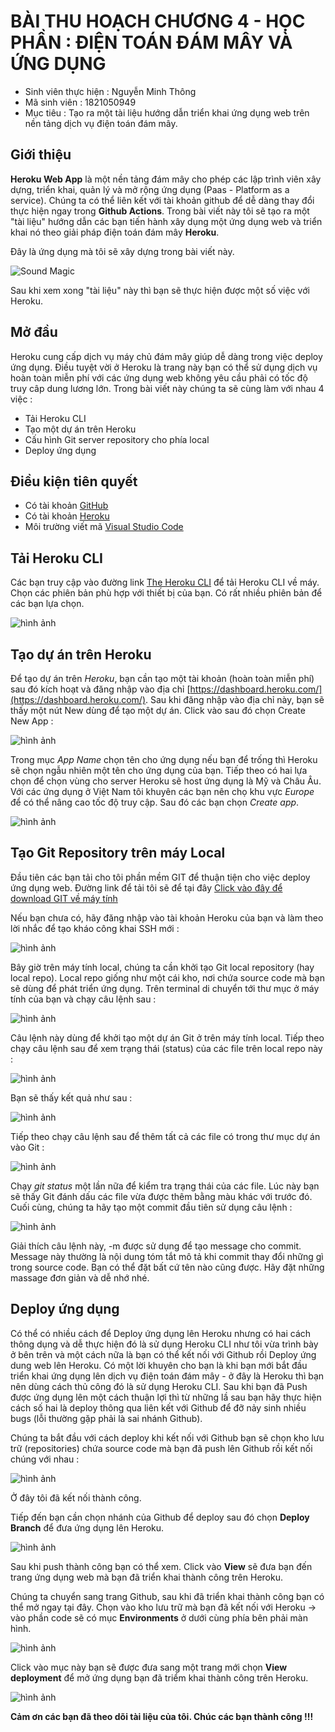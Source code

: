 # BÀI THU HOẠCH CHƯƠNG 4 - HỌC PHẦN : ĐIỆN TOÁN ĐÁM MÂY VÀ ỨNG DỤNG
- Sinh viên thực hiện : Nguyễn Minh Thông
- Mã sinh viên : 1821050949
- Mục tiêu : Tạo ra một tài liệu hướng dẫn triển khai ứng dụng web trên nền tảng dịch vụ điện toán đám mây.
## Giới thiệu
**Heroku Web App** là một nền tảng đám mây cho phép các lập trình viên xây dựng, triển khai, quản lý và mở rộng ứng dụng (Paas - Platform as a service). Chúng ta có thể liên kết với tài khoản github để dễ dàng thay đổi thực hiện ngay trong **Github Actions**.
Trong bài viết này tôi sẽ tạo ra một "tài liệu" hướng dẫn các bạn tiến hành xây dụng một ứng dụng web và triển khai nó theo giải pháp điện toán đám mây **Heroku**.

Đây là ứng dụng mà tôi sẽ xây dựng trong bài viết này.

![Sound Magic](./images/homepage.png)

Sau khi xem xong "tài liệu" này thì bạn sẽ thực hiện được một số việc với Heroku.

## Mở đầu
Heroku cung cấp dịch vụ máy chủ đám mây giúp dễ dàng trong việc deploy ứng dụng. Điều tuyệt vời ở Heroku là trang này bạn có thể sử dụng dịch vụ hoàn toàn miễn phí với các ứng dụng web không yêu cầu phải có tốc độ truy câp dung lương lớn.
Trong bài viết này chúng ta sẽ cùng làm với nhau 4 việc :
- Tải Heroku CLI
- Tạo một dự án trên Heroku
- Cấu hình Git server repository cho phía local
- Deploy ứng dụng

## Điều kiện tiên quyết
- Có tài khoản [GitHub](https://github.com/)
- Có tài khoản [Heroku](https://dashboard.heroku.com/)
- Môi trường viết mã [Visual Studio Code](https://code.visualstudio.com/)

## Tải Heroku CLI
Các bạn truy cập vào đường link [The Heroku CLI](https://devcenter.heroku.com/articles/heroku-cli) để tải Heroku CLI về máy. Chọn các phiên bản phù hợp với thiết bị của bạn. Có rất nhiều phiên bản để các bạn lựa chọn.

![hình ảnh](./images/taiherokucli.PNG)


## Tạo dự án trên Heroku
Để tạo dự án trên *Heroku*, bạn cần tạo một tài khoản (hoàn toàn miễn phí) sau đó kích hoạt và đăng nhập vào địa chỉ [https://dashboard.heroku.com/](https://dashboard.heroku.com/). Sau khi đăng nhập vào địa chỉ này, bạn sẽ thấy một nút New dùng để tạo một dự án. Click vào sau đó chọn Create New App :

![hình ảnh](./images/taoduan.PNG)

Trong mục *App Name* chọn tên cho ứng dụng nếu bạn để trống thì Heroku sẽ chọn ngẫu nhiên một tên cho ứng dụng của bạn. Tiếp theo có hai lựa chọn để chọn vùng cho server Heroku sẽ host ứng dụng là Mỹ và Châu Âu. Với các ứng dụng ở Việt Nam tôi khuyên các bạn nên chọ khu vực *Europe* để có thể nâng cao tốc độ truy cập. Sau đó các bạn chọn *Create app*.

![hình ảnh](./images/createapp.PNG)

## Tạo Git Repository trên máy Local
Đầu tiên các bạn tải cho tôi phần mềm GIT để thuận tiện cho việc deploy ứng dụng web. Đường link để tải tôi sẽ để tại đây [ Click vào đây để download GIT về máy tính](https://git-scm.com/)

Nếu bạn chưa có, hãy đăng nhập vào tài khoản Heroku của bạn và làm theo lời nhắc để tạo kháo công khai SSH mới :

![hình ảnh](./images/i0.PNG)

Bây giờ trên máy tính local, chúng ta cần khởi tạo Git local repository (hay local repo). Local repo giống như một cái kho, nơi chứa source code mà bạn sẽ dùng để phát triển ứng dụng. Trên terminal di chuyển tới thư mục ở máy tính của bạn và chạy câu lệnh sau :

![hình ảnh](./images/i1.PNG)

Câu lệnh này dùng để khởi tạo một dự án Git ở trên máy tính local. Tiếp theo chạy câu lệnh sau để xem trạng thái (status) của các file trên local repo này :

![hình ảnh](./images/i2.PNG)

Bạn sẽ thấy kết quả như sau :

![hình ảnh](./images/i3.PNG)

Tiếp theo chạy câu lệnh sau để thêm tất cả các file có trong thư mục dự án vào Git :

![hình ảnh](./images/i4.PNG)

Chạy *git status* một lần nữa để kiểm tra trạng thái của các file. Lúc này bạn sẽ thấy Git đánh dấu các file vừa được thêm bằng màu khác với trước đó.
Cuối cùng, chúng ta hãy tạo một commit đầu tiên sử dụng câu lệnh :

![hình ảnh](./images/i5.PNG)

Giải thích câu lệnh này, -m được sử dụng để tạo message cho commit. Message này thường là nội dung tóm tắt mô tả khi commit thay đổi những gì trong source code. Bạn có thể đặt bất cứ tên nào cũng được. Hãy đặt những massage đơn giản và dễ nhớ nhé.

## Deploy ứng dụng

Có thể có nhiều cách để Deploy ứng dụng lên Heroku nhưng có hai cách thông dụng và dễ thực hiện đó là sử dụng Heroku CLI như tôi vừa trình bày ở bên trên và một cách nữa là bạn có thể kết nối với Github rồi Deploy ứng dung web lên Heroku. Có một lời khuyên cho bạn là khi bạn mới bắt đầu triển khai ứng dụng lên dịch vụ điện toán đám mây - ở đây là Heroku thì bạn nên dùng cách thủ công đó là sử dụng Heroku CLI. Sau khi bạn đã Push được ứng dụng lên một cách thuận lợi thì từ những lầ sau bạn hãy thực hiện cách số hai là deploy thông qua liên kết với Github để đỡ nảy sinh nhiều bugs (lỗi thường gặp phải là sai nhánh Github).

Chúng ta bắt đầu với cách deploy khi kết nối với Github bạn sẽ chọn kho lưu trữ (repositories) chứa source code mà bạn đã push lên Github rồi kết nối chúng với nhau :

![hình ảnh](./images/i6.PNG)

 Ở đây tôi đã kết nối thành công.

Tiếp đến bạn cần chọn nhánh của Github để deploy sau đó chọn **Deploy Branch** để đưa ứng dụng lên Heroku.

![hình ảnh](./images/i8.PNG)

Sau khi push thành công bạn có thể xem. Click vào **View** sẽ đưa bạn đến trang ứng dụng web mà bạn đã triển khai thành công trên Heroku. 

Chúng ta chuyển sang trang Github, sau khi đã triển khai thành công bạn có thể mở ngay tại đây. Chọn vào kho lưu trữ mà bạn đã kết nối với Heroku -> vào phần code sẽ có mục **Environments** ở dưới cùng phía bên phải màn hình.

![hình ảnh](./images/i9.PNG)

Click vào mục này bạn sẽ được đưa sang một trang mới chọn **View deployment** để mở ứng dụng bạn đã triểm khai thành công trên Heroku.

![hình ảnh](./images/i10.PNG)




**Cảm ơn các bạn đã theo dõi tài liệu của tôi. Chúc các bạn thành công !!!**